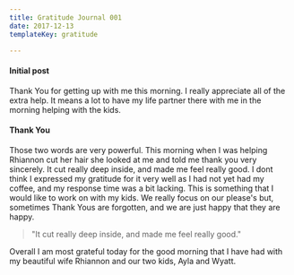 ```yaml
---
title: Gratitude Journal 001
date: 2017-12-13
templateKey: gratitude

---
```


#### Initial post

Thank You for getting up with me this morning.  I really appreciate all of the extra help.  It means a lot to have my life partner there with me in the morning helping with the kids.


#### Thank You

Those two words are very powerful.  This morning when I was helping Rhiannon cut her hair she looked at me and told me thank you very sincerely.  It cut really deep inside, and made me feel really good.  I dont think I expressed my gratitude for it very well as I had not yet had my coffee, and my response time was a bit lacking.  This is something that I would like to work on with my kids.  We really focus on our please's but, sometimes Thank Yous are forgotten, and we are just happy that they are happy.  


> "It cut really deep inside, and made me feel really good."


Overall I am most grateful today for the good morning that I have had with my beautiful wife Rhiannon and our two kids, Ayla and Wyatt.
